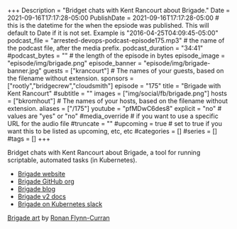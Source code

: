 +++
Description = "Bridget chats with Kent Rancourt about Brigade."
Date = 2021-09-16T17:17:28-05:00
PublishDate = 2021-09-16T17:17:28-05:00 # this is the datetime for the when the epsiode was published. This will default to Date if it is not set. Example is "2016-04-25T04:09:45-05:00"
podcast_file = "arrested-devops-podcast-episode175.mp3" # the name of the podcast file, after the media prefix.
podcast_duration = "34:41"
#podcast_bytes = "" # the length of the episode in bytes
episode_image = "episode/img/brigade.png"
episode_banner = "episode/img/brigade-banner.jpg"
guests = ["krancourt"] # The names of your guests, based on the filename without extension.
sponsors = ["rootly","bridgecrew","cloudsmith"]
episode = "175"
title = "Brigade with Kent Rancourt"
#subtitle = ""
images = ["img/social/fb/brigade.png"]
hosts = ["bkromhout"] # The names of your hosts, based on the filename without extension.
aliases = ["/175"]
youtube = "pfMDwC6des8"
explicit = "no" # values are "yes" or "no"
#media_override # if you want to use a specific URL for the audio file
#truncate = ""
#upcoming = true # set to true if you want this to be listed as upcoming, etc, etc
#categories = []
#series = []
#tags = []
+++

Bridget chats with Kent Rancourt about Brigade, a tool for running scriptable, automated tasks (in Kubernetes).

- [Brigade website](https://brigade.sh)
- [Brigade GitHub org](https://github.com/brigadecore/)
- [Brigade blog](https://blog.brigade.sh/)
- [Brigade v2 docs](https://v2--brigade-docs.netlify.app/intro/quickstart/)
- [Brigade on Kubernetes slack](https://kubernetes.slack.com/archives/C87MF1RFD)

[Brigade art](https://github.com/cncf/artwork/blob/master/examples/sandbox.md#brigade-logos) by [Ronan Flynn-Curran](https://ronan.design/)
